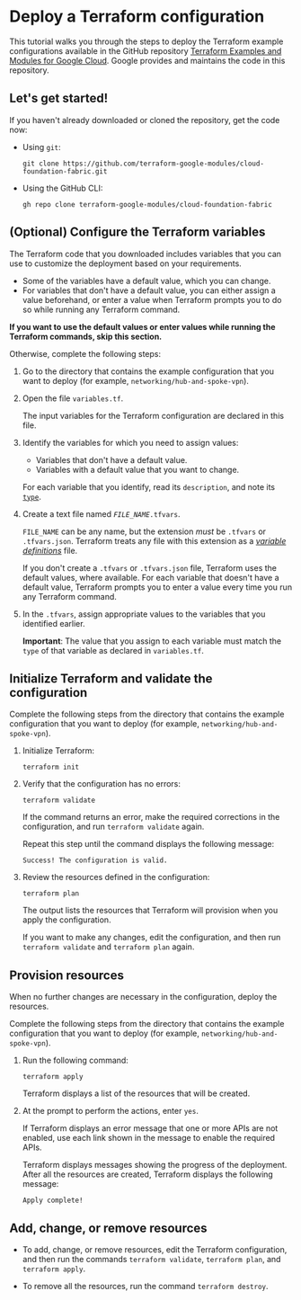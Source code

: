 # Deploy a Terraform configuration

This tutorial walks you through the steps to deploy the Terraform example configurations available in the GitHub repository [Terraform Examples and Modules for Google Cloud](https://github.com/terraform-google-modules/cloud-foundation-fabric). Google provides and maintains the code in this repository.

## Let's get started!

If you haven't already downloaded or cloned the repository, get the code now:
- Using `git`:
  ```shell
  git clone https://github.com/terraform-google-modules/cloud-foundation-fabric.git
  ```
- Using the GitHub CLI:
  ```shell
  gh repo clone terraform-google-modules/cloud-foundation-fabric
  ```

## (Optional) Configure the Terraform variables

The Terraform code that you downloaded includes variables that you can use to customize the deployment based on your requirements.
- Some of the variables have a default value, which you can change. 
- For variables that don't have a default value, you can either assign a value beforehand, or enter a value when Terraform prompts you to do so while running any Terraform command.

**If you want to use the default values or enter values while running the Terraform commands, skip this section.**

Otherwise, complete the following steps:

1.  Go to the directory that contains the example configuration that you want to deploy (for example, `networking/hub-and-spoke-vpn`).

1.  Open the file `variables.tf`.

    The input variables for the Terraform configuration are declared in this file.

1.  Identify the variables for which you need to assign values:

    -   Variables that don't have a default value.
    -   Variables with a default value that you want to change.

    For each variable that you identify, read its `description`, and note its [`type`](https://www.terraform.io/docs/language/values/variables.html#type-constraints).

1.  Create a text file named _`FILE_NAME`_`.tfvars`.

    `FILE_NAME` can be any name, but the extension _must_ be `.tfvars` or `.tfvars.json`. Terraform treats any file with this extension as a [_variable definitions_](https://www.terraform.io/docs/language/values/variables.html#variable-definitions-tfvars-files) file.

    If you don't create a `.tfvars` or `.tfvars.json` file, Terraform uses the default values, where available. For each variable that doesn't have a default value, Terraform prompts you to enter a value every time you run any Terraform command.

1.  In the `.tfvars`, assign appropriate values to the variables that you identified earlier.

    **Important**: The value that you assign to each variable must match the `type` of that variable as declared in `variables.tf`.
    
## Initialize Terraform and validate the configuration

Complete the following steps from the directory that contains the example configuration that you want to deploy (for example, `networking/hub-and-spoke-vpn`).

1.  Initialize Terraform:

    ```
    terraform init
    ```

1.  Verify that the configuration has no errors:

    ```
    terraform validate
    ```

    If the command returns an error, make the required corrections in the configuration, and run `terraform validate` again.

    Repeat this step until the command displays the following message:

    ```none
    Success! The configuration is valid.
    ```

1.  Review the resources defined in the configuration:

    ```
    terraform plan
    ```

    The output lists the resources that Terraform will provision when you apply the configuration.

    If you want to make any changes, edit the configuration, and then run
    `terraform validate` and `terraform plan` again.

## Provision resources

When no further changes are necessary in the configuration, deploy the resources.

Complete the following steps from the directory that contains the example configuration that you want to deploy (for example, `networking/hub-and-spoke-vpn`).

1.  Run the following command:

    ```
    terraform apply
    ```

    Terraform displays a list of the resources that will be created.

2.  At the prompt to perform the actions, enter `yes`.

    If Terraform displays an error message that one or more APIs are not enabled, use each link shown in the message to enable the required APIs.

    Terraform displays messages showing the progress of the deployment. After all the resources are created, Terraform displays the following message:

    ```none {:.devsite-disable-click-to-copy}
    Apply complete!
    ```

## Add, change, or remove resources

-   To add, change, or remove resources, edit the Terraform configuration, and then run the commands `terraform validate`, `terraform plan`, and `terraform apply`.

-   To remove all the resources, run the command `terraform destroy`.
